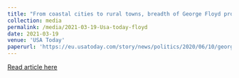 ```yaml
---
title: "From coastal cities to rural towns, breadth of George Floyd protests – most peaceful – captured by data"
collection: media
permalink: /media/2021-03-19-Usa-today-floyd
date: 2021-03-19
venue: 'USA Today'
paperurl: 'https://eu.usatoday.com/story/news/politics/2020/06/10/george-floyd-black-lives-matter-police-protests-widespread-peaceful/5325737002/'
---
```


<a href='https://eu.usatoday.com/story/news/politics/2020/06/10/george-floyd-black-lives-matter-police-protests-widespread-peaceful/5325737002/'>Read article here</a>
